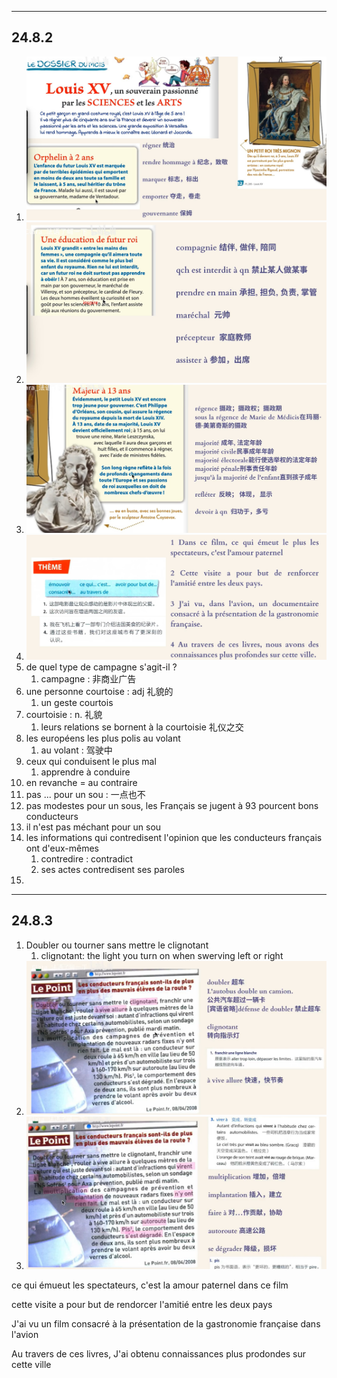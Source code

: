 
---

## 24.8.2 

1. ![B1 09 theme](lesson37-vocabulaire-22.jpg) 
2. ![B1 09 theme](lesson37-vocabulaire-23.jpg) 
3. ![B1 09 theme](lesson37-vocabulaire-24.jpg) 
4. ![B1 09 theme](lesson37-vocabulaire-25.jpg) 
5. de quel type de campagne s'agit-il ?
   1. campagne : 非商业广告
6. une personne courtoise : adj 礼貌的
   1. un geste courtois 
7. courtoisie : n. 礼貌
   1. leurs relations se bornent à la courtoisie 礼仪之交
8. les européens les plus polis au volant 
   1. au volant : 驾驶中
9. ceux qui conduisent le plus mal 
   1. apprendre à conduire 
10. en revanche = au contraire 
11. pas ... pour un sou : 一点也不
   1. pas modestes pour un sous, les Français se jugent à 93 pourcent bons conducteurs 
   2. il n'est pas méchant pour un sou 
12. les informations qui contredisent l'opinion que les conducteurs français ont d'eux-mêmes 
    1.  contredire : contradict 
    2.  ses actes contredisent ses paroles 
13. 

---

## 24.8.3

1. Doubler ou tourner sans mettre le clignotant
   1. clignotant: the light you turn on when swerving left or right 
2. ![B1 09 theme](lesson41-vocabulaire-1.jpg) 
2. ![B1 09 theme](lesson41-vocabulaire-2.jpg) 



ce qui émueut les spectateurs, c'est la amour paternel dans ce film 

cette visite a pour but de rendorcer l'amitié entre les deux pays 

J'ai vu un film consacré à la présentation de la gastronomie française dans l'avion 

Au travers de ces livres, J'ai obtenu connaissances plus prodondes sur cette ville 